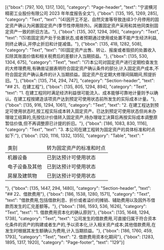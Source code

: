 [{"bbox": [797, 100, 1317, 130], "category": "Page-header", "text": "宁波横河精密工业股份有限公司 2023 年年度报告全文"}, {"bbox": [135, 195, 1269, 285], "category": "Text", "text": "(4)因开工不足、自然灾害等导致连续3个月停用的固定资产确认为闲置固定资产(季节性停用除外)。闲置固定资产采用和其他同类别固定资产一致的折旧方法。"}, {"bbox": [135, 307, 1294, 396], "category": "Text", "text": "(5)若固定资产处于处置状态,或者预期通过使用或处置不能产生经济利益,则终止确认,并停止折旧和计提减值。"}, {"bbox": [135, 418, 1282, 508], "category": "Text", "text": "(6)固定资产出售、转让、报废或者毁损的处置收入扣除其账面价值和相关税费后的差额计入当期损益。"}, {"bbox": [135, 530, 1304, 675], "category": "Text", "text": "(7)本公司对固定资产进行定期检查发生的大修理费用,有确凿证据表明符合固定资产确认条件的部分,计入固定资产成本,不符合固定资产确认条件的计入当期损益。固定资产在定期大修理间隔期间,照提折旧。"}, {"bbox": [135, 714, 294, 747], "category": "Section-header", "text": "## 21、在建工程"}, {"bbox": [135, 805, 1294, 894], "category": "Text", "text": "1. 在建工程同时满足经济利益很可能流入、成本能够可靠地计量则予以确认。在建工程按建造该项资产达到预定可使用状态前所发生的实际成本计量。"}, {"bbox": [135, 916, 1294, 1061], "category": "Text", "text": "2. 在建工程达到预定可使用状态时,按工程实际成本转入固定资产。已达到预定可使用状态但尚未办理竣工结算的,先按估计价值转入固定资产,待办理竣工决算后再按实际成本调整原暂估价值,但不再调整原已计提的折旧。"}, {"bbox": [186, 1083, 830, 1116], "category": "Text", "text": "3. 本公司在建工程转为固定资产的具体标准和时点如下:"}, {"bbox": [120, 1116, 1332, 1355], "category": "Table", "text": "<table><thead><tr><td> 类别 </td><td> 转为固定资产的标准和时点 </td></tr></thead><tbody><tr><td> 机器设备 </td><td> 已到达预计可使用状态 </td></tr><tr><td> 电子设备及其他 </td><td> 已到达预计可使用状态 </td></tr><tr><td> 房屋及建筑物 </td><td> 已到达预计可使用状态 </td></tr></tbody></table>"}, {"bbox": [135, 1447, 294, 1480], "category": "Section-header", "text": "## 22、借款费用"}, {"bbox": [186, 1538, 1280, 1571], "category": "Text", "text": "借款费用,包括借款利息、折价或者溢价的摊销、辅助费用以及因外币借款而发生的汇兑差额等。"}, {"bbox": [186, 1593, 536, 1626], "category": "Text", "text": "1. 借款费用资本化的确认原则"}, {"bbox": [135, 1648, 1294, 1738], "category": "Text", "text": "公司发生的借款费用,可直接归属于符合资本化条件的资产的购建或者生产的,予以资本化,计入相关资产成本;其他借款费用,在发生时根据其发生额确认为费用,计入当期损益。"}, {"bbox": [186, 1760, 459, 1793], "category": "Text", "text": "2. 借款费用资本化期间"}, {"bbox": [1283, 1895, 1317, 1920], "category": "Page-footer", "text": "129"}]